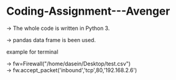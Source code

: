 # Coding-Assignment---Avenger

-> The whole code is written in Python 3.

-> pandas data frame is been used.

example for terminal

-> fw=Firewall("/home/dasein/Desktop/test.csv")    
-> fw.accept_packet('inbound','tcp',80,'192.168.2.6')
